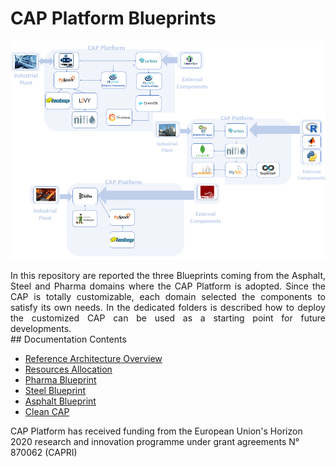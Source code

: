# CAP Platform Blueprints

![CAP Platform Blueprints](docs/images/home.png?raw=true "CAP Platform Blueprints")
<div style="text-align: justify">  
In this repository are reported the three Blueprints coming from the Asphalt, Steel and Pharma domains where the CAP Platform is adopted.
Since the CAP is totally customizable, each domain selected the components to satisfy its own needs. In the dedicated folders is described how to deploy the customized CAP can be used as a starting point for future developments.
</div>
## Documentation Contents

-   [Reference Architecture Overview](https://github.com/Engineering-Research-and-Development/capri_cap_blueprints/blob/main/docs/RA.md)
-   [Resources Allocation](https://github.com/Engineering-Research-and-Development/capri_cap_blueprints/blob/main/docs/ResourcesAllocation.md)
-   [Pharma Blueprint](https://github.com/Engineering-Research-and-Development/capri_cap_blueprints/blob/main/docs/pharma.md)
-   [Steel Blueprint](https://github.com/Engineering-Research-and-Development/capri_cap_blueprints/blob/main/docs/steel.md)
-   [Asphalt Blueprint](https://github.com/Engineering-Research-and-Development/capri_cap_blueprints/blob/main/docs/asphalt.md)
-   [Clean CAP](https://github.com/Engineering-Research-and-Development/capri_cap_blueprints/blob/main/docs/cleanCAP.md)


CAP Platform has received funding from the European Union's Horizon 2020 research and innovation programme under grant agreements N° 870062 (CAPRI)

